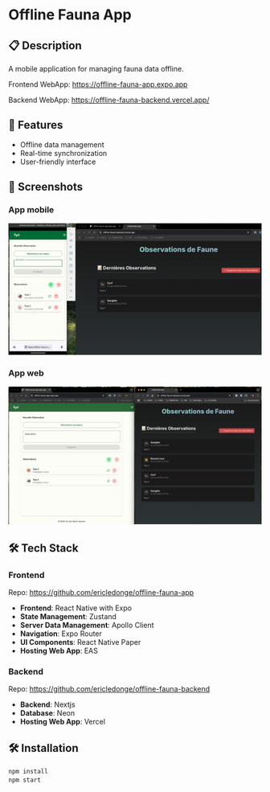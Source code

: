 # Offline Fauna App

## 📋 Description

A mobile application for managing fauna data offline.

Frontend WebApp: https://offline-fauna-app.expo.app

Backend WebApp: https://offline-fauna-backend.vercel.app/

## 🚀 Features

- Offline data management
- Real-time synchronization
- User-friendly interface

## 📸 Screenshots

### App mobile

![Feature 1](./screenshots/4.png)

### App web

![Feature 2](./screenshots/2.png)

## 🛠️ Tech Stack

### Frontend

Repo: https://github.com/ericledonge/offline-fauna-app

- **Frontend**: React Native with Expo
- **State Management**: Zustand
- **Server Data Management**: Apollo Client
- **Navigation**: Expo Router
- **UI Components**: React Native Paper
- **Hosting Web App**: EAS

### Backend

Repo: https://github.com/ericledonge/offline-fauna-backend

- **Backend**: Nextjs
- **Database**: Neon
- **Hosting Web App**: Vercel

## 🛠️ Installation

```bash
npm install
npm start
```
